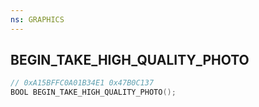 ```yaml
---
ns: GRAPHICS
---
```

## BEGIN_TAKE_HIGH_QUALITY_PHOTO

```c
// 0xA15BFFC0A01B34E1 0x47B0C137
BOOL BEGIN_TAKE_HIGH_QUALITY_PHOTO();
```

